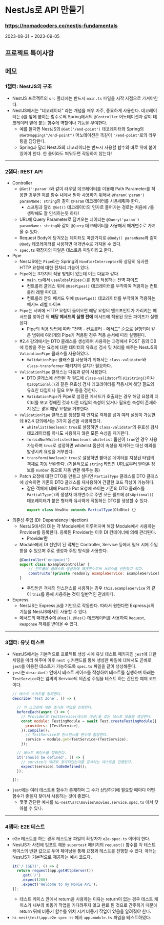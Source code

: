 # NestJs로 API 만들기
### https://nomadcoders.co/nestjs-fundamentals

2023-08-31 ~ 2023-09-05

## 프로젝트 특이사항

## 메모
### 1챕터: NestJS의 구조
* NestJS 프로젝트의 `src` 폴더에는 반드시 `main.ts` 파일을 시작 지점으로 가져야한다.
* NestJS에서는 "데코레이터" 라는 개념을 매우 자주, 중요하게 사용한다. 데코레이터는 `@`를 앞에 붙이는 함수로써 Spring에서의 `@Controller` 어노테이션과 같이 데코레이터 밑에 붙는 함수에 역할이나 기능을 부여한다.
    + 예를 들자면 NestJS의 `@Get('/end-point')` 데코레이터와 Spring의 `@GetMapping("/end-point")` 어노테이션은 똑같이 `'/end-point'`로의 라우팅을 담당한다.
    + Spring과 달리 NestJS의 데코레이터는 반드시 사용할 함수의 바로 위에 붙어있어야 한다. 한 줄이라도 띄워두면 작동하지 않는다!
---
### 2챕터: REST API
* Controller
    + `@Get(':param')`와 같이 라우팅 데코레이터를 이용해 Path Parameter를 적용한 경우엔 이를 함수 내에서 받아 사용하기 위해서 `@Param('param') paramName: string`와 같이 `@Param` 데코레이터를 사용해줘야 한다.
        - 스프링과 달리 `@Get()` 데코레이터의 인자로 들어가는 경로는 처음에 `/`를 생략해도 잘 인식하는듯 하다!
    + URL에 Query Parameter로 담겨오는 데이터는 `@Query('param') paramName: string`와 같이 `@Query` 데코레이터를 사용해서 매개변수로 가져올 수 있다.
    + Request Body에 담겨오는 데이터도 마찬가지로 `@Body() paramName`와 같이 `@Body` 데코레이터를 사용하면 매개변수로 가져올 수 있다.
    + `spec.ts` 확장자의 파일은 테스트용 파일이라고 한다.
* Pipe
    + NestJS에는 `Pipe`라는 Spring의 `HandlerInterceptor`와 상당히 유사한 HTTP 요청에 대한 전처리 기능이 있다.
    + `Pipe`에는 3가지의 적용 방법이 있는데 이는 다음과 같다.
        - `main.ts`에서 `useGlobalPipes()`를 통해 적용하는 전역 파이프
        - 컨트롤러 클래스 위에 `@UsePipes()` 데코레이터를 부착하여 적용하는 컨트롤러 레벨 파이프
        - 컨트롤러 안의 메서드 위에 `@UsePipe()` 데코레이터를 부착하여 적용하는 메서드 레벨 파이프
    + `Pipe`는 서버에 HTTP 요청이 들어오면 해당 요청의 엔드포인트가 가리키는 메서드를 찾아간 뒤 **해당 메서드의 실행 전에** 메서드에 적용된 모든 파이프가 실행된다.
        - Pipe의 적용 방법에 따라 "전역 - 컨트롤러 - 메서드" 순으로 실행되며 같은 범위에 여러개의 Pipe가 적용된 경우 적용 순서에 따라 실행된다.
    + #2.4 강의에서는 DTO 클래스를 생성하여 사용하는 과정에서 POST 등의 DB에 영향을 주는 요청에 대한 데이터의 유효성 검사 및 처리를 해주는 NestJS의 `ValidationPipe` 클래스를 사용하였다.
        - `ValidationPipe` 클래스를 사용하기 위해서는 `class-validator`와 `class-transformer` 패키지의 설치가 필요하다.
    + `ValidationPipe` 클래스는 다음과 같이 사용한다.
        - DTO 클래스에 선언된 각 필드에 `class-validator`의 `@IsString()`이나 `@IsOptional()`과 같은 유효성 검사 데코레이터를 적용시켜 해당 필드의 유효한 타입이나 필요 여부 등을 정한다.
        - `ValidationPipe`가 Pipe로 설정된 메서드가 호출되는 경우 해당 요청의 데이터를 보고 정해진 것과 다른 타입의 속성이 있거나 필요한 속성이 존재하지 않는 경우 해당 요청을 거부한다.
    + `ValidationPipe` 클래스를 생성할 때 인자로 객체를 넘겨 여러 설정이 가능한데 #2.4 강의에서는 3가지 옵션을 사용하였다.
        - `whitelist(boolean)`:  `true`로 설정하면 `class-validator`의 유효성 검사 데코레이터를 하나도 사용하지 않은 모든 속성을 제거한다.
        - `forbidNonWhitelisted(boolean)`: `whitelist` 옵션이 `true`인 경우 사용 가능하며 `true`로 설정하면 whitelist 옵션이 속성을 제거하는 대신 예외를 발생시켜 요청을 거부한다.
        - `transform(boolean)`: `true`로 설정하면 받아온 데이터를 지정된 타입의 객체로 자동 변환한다. (기본적으로 `string` 타입인 URL로부터 받아온 정보를 `number` 등으로 자동 변환 해주는 등)
    + Patch 요청에 대한 DTO를 만들고 싶다면 `PartialType` 클래스를 DTO 클래스에 상속하면 기존의 DTO 클래스를 재사용하여 간결한 코드 작성이 가능하다.
        - 같은 객체에 대해 Post나 Put 요청에 쓰이는 기존의 DTO 클래스를 `PartialType()`의 생성자 매개변수로 주면 모든 필드에 `@IsOptional()` 데코레이터가 붙은 형태와 유사하게 작동하는 DTO를 생성할 수 있다.
            ```js
            export class NewDto extends PartialType(OldDto) {}
            ```
* 의존성 주입 (DI: Dependency Injection)
    + NestJS에서의 DI는 각 Module에서 이루어지며 해당 Module에서 사용하는 Provider를 등록한다. 등록된 Provider는 이후 DI 컨테이너에 의해 관리된다.
        - Provider란 
    + Module에서 DI 선언이 된 객체는 Controller, Service 등에서 필요 시에 주입 받을 수 있으며 주로 생성자 주입 방식을 사용한다.
        ```js
        @Controller('endpoint')
        export class ExampleController {
            // 컨트롤러 클래스의 생성자에 매개변수로써 서비스를 선언하고 있다.
            constructor(private readonly exampleService: ExampleService) {}
        }
        ```
        - 주입받은 객체의 인스턴스를 사용하는 경우 `this.exampleService` 와 같이 `this`를 통해 사용하는 것이 일반적인 관례이다.
* Express
    + NestJS는 Express.js를 기반으로 작동한다. 따라서 원한다면 Express.js의 기능을 NestJS에서도 사용할 수 있다.
    + 메서드의 매개변수에 `@Req()`, `@Res()` 데코레이터를 사용하여 `Request`, `Response` 객체를 받아올 수 있다.
---
### 3챕터: 유닛 테스트
* NestJS에서는 기본적으로 프로젝트 생성 시에 유닛 테스트 패키지인 `jest`에 대한 세팅을 미리 해주며 이후 `nest g` 커맨드를 통해 생성한 파일에 대해서도 곧바로 `jest`를 이용한 테스트가 가능하도록 `spec.ts` 파일을 같이 생성해준다.
* `jest`는 `describe()` 안에서 테스트 케이스를 작성하여 테스트를 실행하며 아래는 `TestService`라는 임의의 Service의 의존성 주입을 테스트 하는 간단한 예제 코드이다.
    ```js
    // 테스트 스위트를 정의한다.
    describe('Test Zone', () => {

      // 이 스코프에 대한 초기화 작업을 진행한다.
      beforeEach(async () => {
        // Provider로 TestService(테스트 대상)을 갖는 테스트 모듈을 생성한다.
        const module: TestingModule = await Test.createTestingModule({
          providers: [TestService],
        }).compile();
          // TestService의 인스턴스를 변수에 할당한다.
          service = module.get<TestService>(TestService);
        });

      // 테스트 케이스를 정의한다.
      it('should be defined', () => {
        // service가 제대로 정의되었는지를 검사하는 테스트를 진행한다.
        expect(service).toBeDefined();
      });

    });
    ```
* `jest`에는 여러 테스트용 함수가 존재하며 그 수가 상당하기에 필요할 때마다 어떤 함수가 좋을지 찾아서 사용하는 것이 좋겠다.
    - 몇몇 간단한 예시를 `hi-nest\src\movies\movies.service.spec.ts` 에서 찾아볼 수 있다.
---
### 4챕터: E2E 테스트
* e2e 테스트를 하는 경우 테스트용 파일의 확장자가 `e2e-spec.ts` 이어야 한다.
* NestJS가 사전에 임포트 해둔 `supertest` 패키지의 `request()` 함수를 각 테스트 케이스의 반환 값으로 두어 체이닝을 통해 요청과 테스트를 진행할 수 있다. 아래는 NestJS가 기본적으로 제공하는 예시 코드다.
    ```js
    it('/ (GET)', () => {
      return request(app.getHttpServer())
        .get('/')
        .expect(200)
        .expect('Welcome to my Movie API');
    });
    ```
    + 테스트 케이스 안에서 return을 사용하는 이유는 return이 없는 경우 테스트 케이스가 내부의 비동기 작업을 기다려주지 않고 완료 된 것으로 간주하기 때문에 return 뒤에 비동기 함수를 위치 시켜 비동기 작업이 있음을 알려줘야 한다.
* `hi-nest\test\app.e2e-spec.ts` 에서 `app.module.ts` 파일을 테스트하였다.